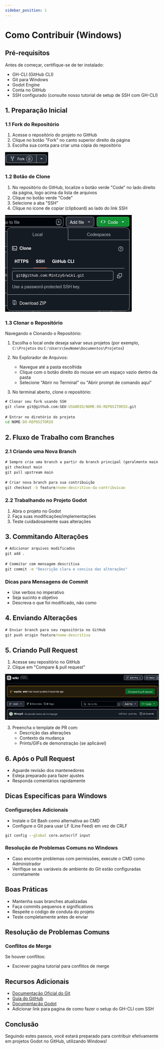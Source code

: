 ```yaml
---
sidebar_position: 1
---
```


# Como Contribuir (Windows)

## Pré-requisitos
Antes de começar, certifique-se de ter instalado:
- GH-CLI (GitHub CLI)
- Git para Windows
- Godot Engine
- Conta no GitHub
- SSH configurado (consulte nosso tutorial de setup de SSH com GH-CLI)

## 1. Preparação Inicial

### 1.1 Fork do Repositório
1. Acesse o repositório do projeto no GitHub
2. Clique no botão "Fork" no canto superior direito da página
3. Escolha sua conta para criar uma cópia do repositório


![Botão de Fork no GitHub](/img/github-fork.png)


### 1.2 Botão de Clone
1. No repositório do GitHub, localize o botão verde "Code" no lado direito da página, logo acima da lista de arquivos
2. Clique no botão verde "Code"
3. Selecione a aba "SSH"
4. Clique no ícone de copiar (clipboard) ao lado do link SSH


![Botão de Clone SSH no GitHub](/img/github-clone-ssh.png)


### 1.3 Clonar o Repositório

Navegando e Clonando o Repositório:

1. Escolha o local onde deseja salvar seus projetos (por exemplo, `C:\Projetos` ou `C:\Users\SeuNome\Documentos\Projetos`)

2. No Explorador de Arquivos:
   - Navegue até a pasta escolhida
   - Clique com o botão direito do mouse em um espaço vazio dentro da pasta
   - Selecione "Abrir no Terminal" ou "Abrir prompt de comando aqui"

3. No terminal aberto, clone o repositório:
```cmd
# Clonar seu fork usando SSH
git clone git@github.com:SEU-USUARIO/NOME-DO-REPOSITORIO.git

# Entrar no diretório do projeto
cd NOME-DO-REPOSITORIO
```

## 2. Fluxo de Trabalho com Branches

### 2.1 Criando uma Nova Branch
```cmd
# Sempre crie uma branch a partir da branch principal (geralmente main ou master)
git checkout main
git pull upstream main

# Criar nova branch para sua contribuição
git checkout -b feature/nome-descritivo-da-contribuicao
```

### 2.2 Trabalhando no Projeto Godot
1. Abra o projeto no Godot
2. Faça suas modificações/implementações
3. Teste cuidadosamente suas alterações

## 3. Commitando Alterações
```cmd
# Adicionar arquivos modificados
git add .

# Commitar com mensagem descritiva
git commit -m "Descrição clara e concisa das alterações"
```

### Dicas para Mensagens de Commit
- Use verbos no imperativo
- Seja sucinto e objetivo
- Descreva o que foi modificado, não como

## 4. Enviando Alterações
```cmd
# Enviar branch para seu repositório no GitHub
git push origin feature/nome-descritiva
```

## 5. Criando Pull Request
1. Acesse seu repositório no GitHub
2. Clique em "Compare & pull request"


![Criando Pull Request](/img/github-pull-request.png)


3. Preencha o template de PR com:
   - Descrição das alterações
   - Contexto da mudança
   - Prints/GIFs de demonstração (se aplicável)

## 6. Após o Pull Request
- Aguarde revisão dos mantenedores
- Esteja preparado para fazer ajustes
- Responda comentários rapidamente

## Dicas Específicas para Windows

### Configurações Adicionais
- Instale o Git Bash como alternativa ao CMD
- Configure o Git para usar LF (Line Feed) em vez de CRLF
```cmd
git config --global core.autocrlf input
```

### Resolução de Problemas Comuns no Windows
- Caso encontre problemas com permissões, execute o CMD como Administrador
- Verifique se as variáveis de ambiente do Git estão configuradas corretamente

## Boas Práticas
- Mantenha suas branches atualizadas
- Faça commits pequenos e significativos
- Respeite o código de conduta do projeto
- Teste completamente antes de enviar

## Resolução de Problemas Comuns
### Conflitos de Merge
Se houver conflitos:
- Escrever pagina tutorial para conflitos de merge

## Recursos Adicionais
- [Documentação Oficial do Git](https://git-scm.com/docs)
- [Guia do GitHub](https://guides.github.com/)
- [Documentação Godot](https://docs.godotengine.org/)
- Adicionar link para pagina de como fazer o setup do GH-CLI com SSH
## Conclusão
Seguindo estes passos, você estará preparado para contribuir efetivamente em projetos Godot no GitHub, utilizando Windows!
